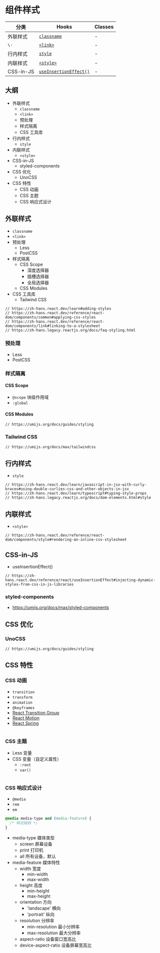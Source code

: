 # 组件样式

分类 | Hooks | Classes
---|---|---
外联样式 | [`classname`](https://zh-hans.react.dev/learn#adding-styles) | -
`\-` | [`<link>`](https://zh-hans.react.dev/reference/react-dom/components/link) | -
行内样式 | [`style`](https://zh-hans.react.dev/learn/javascript-in-jsx-with-curly-braces#using-double-curlies-css-and-other-objects-in-jsx) | -
内联样式 | [`<style>`](https://zh-hans.react.dev/reference/react-dom/components/style) | -
CSS-in-JS | [`useInsertionEffect()`](https://zh-hans.react.dev/reference/react/useInsertionEffect) | -

## 大纲

- 外联样式
  - `classname`
  - `<link>`
  - 预处理
  - 样式隔离
  - CSS 工具库
- 行内样式
  - `style`
- 内联样式
  - `<style>`
- CSS-in-JS
  - styled-components
- CSS 优化
  - UnoCSS
- CSS 特性
  - CSS 动画
  - CSS 主题
  - CSS 响应式设计

## 外联样式

- `classname`
- `<link>`
- 预处理
  - Less
  - PostCSS
- 样式隔离
  - CSS Scope
    - 深度选择器
    - 插槽选择器
    - 全局选择器
  - CSS Modules
- CSS 工具库
  - Tailwind CSS

```tsx
// https://zh-hans.react.dev/learn#adding-styles
// https://zh-hans.react.dev/reference/react-dom/components/common#applying-css-styles
// https://zh-hans.react.dev/reference/react-dom/components/link#linking-to-a-stylesheet
// https://zh-hans.legacy.reactjs.org/docs/faq-styling.html
```

### 预处理

- Less
- PostCSS

### 样式隔离

#### CSS Scope

- `@scope` 块级作用域
- `:global`

#### CSS Modules

```tsx
// https://umijs.org/docs/guides/styling
```

### Tailwind CSS

```tsx
// https://umijs.org/docs/max/tailwindcss
```

## 行内样式

- `style`

```tsx
// https://zh-hans.react.dev/learn/javascript-in-jsx-with-curly-braces#using-double-curlies-css-and-other-objects-in-jsx
// https://zh-hans.react.dev/learn/typescript#typing-style-props
// https://zh-hans.legacy.reactjs.org/docs/dom-elements.html#style
```

## 内联样式

- `<style>`

```tsx
// https://zh-hans.react.dev/reference/react-dom/components/style#rendering-an-inline-css-stylesheet
```

## CSS-in-JS

- useInsertionEffect()

```tsx
// https://zh-hans.react.dev/reference/react/useInsertionEffect#injecting-dynamic-styles-from-css-in-js-libraries
```

### styled-components

- https://umijs.org/docs/max/styled-components

## CSS 优化

### UnoCSS

```tsx
// https://umijs.org/docs/guides/styling
```

## CSS 特性

### CSS 动画

- `transition`
- `transform`
- `animation`
- `@keyframes`
- [React Transition Group](https://reactcommunity.org/react-transition-group/)
- [React Motion](https://github.com/chenglou/react-motion)
- [React Spring](https://github.com/react-spring/react-spring)

```tsx

```

### CSS 主题

- Less 变量
- CSS 变量（自定义属性）
  - `:root`
  - `var()`

```tsx

```

### CSS 响应式设计

- `@media`
- `rem`
- `em`

```css
@media media-type and (media-feature) {
  /* 样式规则 */
}
```

- media-type 媒体类型
  - screen 屏幕设备
  - print 打印机
  - all 所有设备，默认
- media-feature 媒体特性
  - width 宽度
    - min-width
    - max-width
  - height 高度
    - min-height
    - max-height
  - orientation 方向
    - 'landscape' 横向
    - 'portrait' 纵向
  - resolution 分辨率
    - min-resolution 最小分辨率
    - max-resolution 最大分辨率
  - aspect-ratio 设备窗口宽高比
  - device-aspect-ratio 设备屏幕宽高比
  